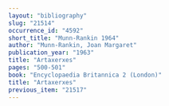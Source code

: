 ```yaml
---
layout: "bibliography"
slug: "21514"
occurrence_id: "4592"
short_title: "Munn-Rankin 1964"
author: "Munn-Rankin, Joan Margaret"
publication_year: "1963"
title: "Artaxerxes"
pages: "500-501"
book: "Encyclopaedia Britannica 2 (London)"
title: "Artaxerxes"
previous_item: "21517"
---
```

